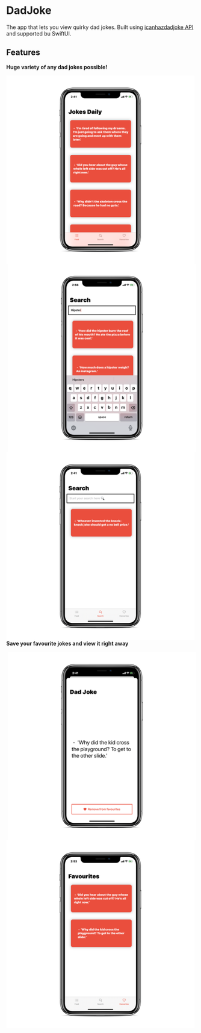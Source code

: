 # DadJoke

The app that lets you view quirky dad jokes. Built using [icanhazdadjoke API](https://icanhazdadjoke.com) and supported bu SwiftUI. 

## Features

**Huge variety of any dad jokes possible!**

<img align="left" width="500" height="500" src="https://github.com/NikBeastDeve/DadJoke/blob/master/DadJoke/Screenshots/feed.png">

<img align="right" width="500" height="500" src="https://github.com/NikBeastDeve/DadJoke/blob/master/DadJoke/Screenshots/search.png">

<img align="left" width="500" height="500" src="https://github.com/NikBeastDeve/DadJoke/blob/master/DadJoke/Screenshots/search_default.png">

**Save your favourite jokes and view it right away**

<img align="right" width="500" height="500" src="https://github.com/NikBeastDeve/DadJoke/blob/master/DadJoke/Screenshots/joke_view.png">

<img align="left" width="500" height="500" src="https://github.com/NikBeastDeve/DadJoke/blob/master/DadJoke/Screenshots/fav.png">

